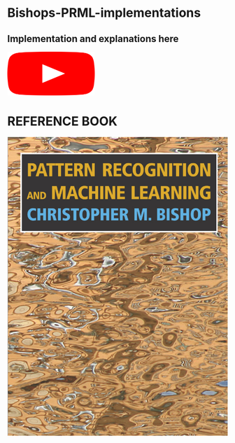 # Bishops-PRML-implementations


 ## Implementation and explanations here
 
<a href="https://www.youtube.com/watch?v=S_nsgI_VhPI&list=PLnNL7lyGAGuSrtQuTnQ0to5OxudDsbCwA">
    <img src="/img/vid.png" alt="My Image" width="200" height="100"/>
</a>



# REFERENCE BOOK 

![Machine Learing Bible](/img/cover.png)